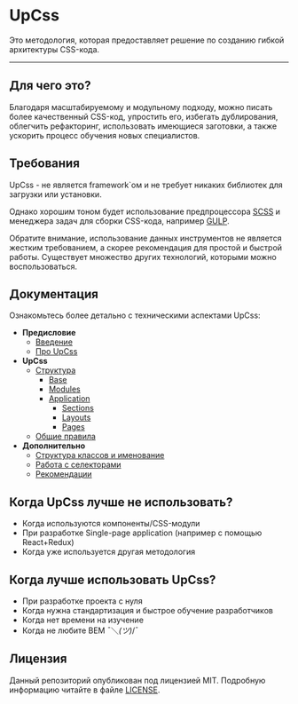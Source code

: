 # UpCss

Это методология, которая предоставляет решение по созданию гибкой 
архитектуры CSS-кода. 

---

## Для чего это?

Благодаря масштабируемому и модульному подходу, можно писать более 
качественный CSS-код, упростить его, избегать дублирования, 
облегчить рефакторинг, использовать имеющиеся заготовки, а также 
ускорить процесс обучения новых специалистов.


## Требования

UpCss - не является framework`ом и не требует никаких библиотек для 
загрузки или установки. 

Однако хорошим тоном будет использование предпроцессора [SCSS](http://sass-lang.com)
и менеджера задач для сборки CSS-кода, например [GULP](https://gulpjs.com). 

Обратите внимание, использование данных инструментов не является жестким 
требованием, а скорее рекомендация для простой и быстрой работы. Существует 
множество других технологий, которыми можно воспользоваться.


## Документация

Ознакомьтесь более детально с техническими аспектами UpCss:

* **Предисловие**
    * [Введение](./doc/preface/introduction.md)
    * [Про UpCss](./doc/preface/about.md)
* **UpCss**
    * [Структура](./doc/core/structure.md)
        * [Base](./doc/core/upCss-base.md)
        * [Modules](./doc/core/upCss-modules.md)
        * [Application](./doc/core/upCss-application.md)
            * [Sections](./doc/core/upCss-application.md#sections-Секции)
            * [Layouts](./doc/core/upCss-application.md#layouts-Каркасы)
            * [Pages](./doc/core/upCss-application.md#pages-Страницы)
    * [Общие правила](./doc/core/total-rules.md)
* **Дополнительно**
    * [Структура классов и именование](./doc/additionally/class-structure-and-naming.md)
    * [Работа с селекторами](./doc/additionally/work-with-selectors.md)
    * [Рекомендации](./doc/additionally/recommendations.md)
    

## Когда UpCss лучше не использовать?

* Когда используются компоненты/CSS-модули
* При разработке Single-page application (например с помощью React+Redux)
* Когда уже используется другая методология


## Когда лучше использовать UpCss?

* При разработке проекта с нуля
* Когда нужна стандартизация и быстрое обучение разработчиков 
* Когда нет времени на изучение
* Когда не любите BEM ¯＼_(ツ)_/¯


## Лицензия

Данный репозиторий опубликован под лицензией MIT. 
Подробную информацию читайте в файле [LICENSE](./LICENSE).